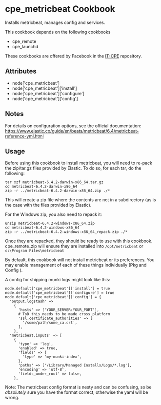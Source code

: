 cpe_metricbeat Cookbook
========================
Installs metricbeat, manages config and services.

This cookbook depends on the following cookbooks

* cpe_remote
* cpe_launchd

These cookbooks are offered by Facebook in the [IT-CPE](https://github.com/facebook/IT-CPE) repository.

Attributes
----------
* node['cpe_metricbeat']
* node['cpe_metricbeat']['install']
* node['cpe_metricbeat']['configure']
* node['cpe_metricbeat']['config']

Notes
-----
For details on configuration options, see the official documentation: https://www.elastic.co/guide/en/beats/metricbeat/6.4/metricbeat-reference-yml.html

Usage
-----
Before using this cookbook to install metricbeat, you will need to re-pack the zip/tar.gz files provided by Elastic. To do so, for each tar, do the following:

    tar xzf metricbeat-6.4.2-darwin-x86_64.tar.gz
    cd metricbeat-6.4.2-darwin-x86_64
    zip -r ../metricbeat-6.4.2-darwin-x86_64.zip ./*

This will create a zip file where the contents are not in a subdirectory (as is the case with the files provided by Elastic).

For the Windows zip, you also need to repack it:

    unzip metricbeat-6.4.2-windows-x86_64.zip
    cd metricbeat-6.4.2-windows-x86_64
    zip -r ../metricbeat-6.4.2-windows-x86_64_repack.zip ./*

Once they are repacked, they should be ready to use with this cookbook. cpe_remote_zip will ensure they are installed into `/opt/metricbeat` or `c:\Program Files\metricbeat`

By default, this cookbook will not install metricbeat or its preferences. You may enable management of each of these things individually (Pkg and Config ).

A config for shipping munki logs might look like this:

    node.default['cpe_metricbeat']['install'] = true
    node.default['cpe_metricbeat']['configure'] = true
    node.default['cpe_metricbeat']['config'] = {
      'output.logstash' =>
        {
          'hosts' => ['YOUR_SERVER:YOUR_PORT'],
          # ToD this needs to be made cross platform
          'ssl.certificate_authorities' => [
            '/some/path/some_ca.crt',
          ],
        },
      'metricbeat.inputs' => [
        {
          'type' => 'log',
          'enabled' => true,
          'fields' => {
            'type' => 'my-munki-index',
          },
          'paths' => ['/Library/Managed Installs/Logs/*.log'],
          'encoding' => 'utf-8',
          'fields_under_root' => false,
        },

Note: The metricbeat config format is nesty and can be confusing, so be *absolutely* sure you have the format correct, otherwise the yaml will be wrong.
